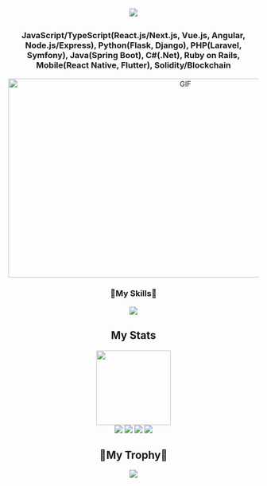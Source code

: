 <h1 align="center">
  <p align="center">
    <a href="https://github.com/H-Builder"><img src="https://readme-typing-svg.herokuapp.com/?lines=Full-Stack%20developer;7%2B%20years%20of%20coding%20experience;&font=Pacifico&center=true&width=650&height=120&color=58a6ff&vCenter=true&size=45%22"></a>
  </p>
</h1>
<h3 align="center">JavaScript/TypeScript(React.js/Next.js, Vue.js, Angular, Node.js/Express), Python(Flask, Django), PHP(Laravel, Symfony), Java(Spring Boot), C#(.Net), Ruby on Rails, Mobile(React Native, Flutter), Solidity/Blockchain</h3>

<p align="center">
  <img alt="GIF" src="https://github.com/abhisheknaiidu/abhisheknaiidu/blob/master/code.gif?raw=true" width="697" height="400" />
</p>

<div align=center>
  <h3>💎My Skills💎</h3>
    <img src="https://skillicons.dev/icons?i=python,django,flask,react,nextjs,vue,html,js,ts,css,nodejs,express,php,laravel,symfony,angular,java,ruby,solidity,ai,mysql,postgresql,mongodb,git,docker,kubernetes,aws,gcp,azure">
</div>

<div align=center> 
  <h2>My Stats</h2>
  <img height=150px src="https://streak-stats.demolab.com?user=daynlight&theme=algolia"></br>
  <img src="https://github-profile-summary-cards.vercel.app/api/cards/repos-per-language?username=techguru536&theme=algolia">
  <img src="https://github-profile-summary-cards.vercel.app/api/cards/most-commit-language?username=techguru536&theme=algolia">
  <img src="https://github-profile-summary-cards.vercel.app/api/cards/stats?username=daynlight&theme=algolia">
  <img src="https://github-profile-summary-cards.vercel.app/api/cards/productive-time?username=daynlight&theme=algolia">
</div>

<div align=center>
  <h2>👑My Trophy👑</h2>
  <img src = "https://github-profile-trophy.vercel.app/?username=daynlight&theme=algolia&column=-1&rank=-?">
</div>  